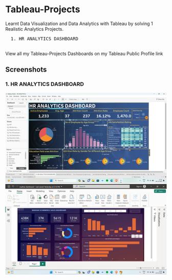 # Tableau-Projects
Learnt Data Visualization and Data Analytics with Tableau by solving 1 Realistic Analytics Projects.

  <pre>
  1. HR ANALYTICS DASHBOARD           
  </pre>

View all my Tableau-Projects Dashboards on my Tableau Public Profile link 
<a href="hjdsjdhsa"></a>

## Screenshots
### 1. HR ANALYTICS DASHBOARD
<img src="newimg.png"/>
<img src="Screenshot (4).png"/>
































































